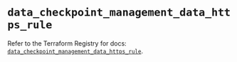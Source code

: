 # `data_checkpoint_management_data_https_rule`

Refer to the Terraform Registry for docs: [`data_checkpoint_management_data_https_rule`](https://registry.terraform.io/providers/checkpointsw/checkpoint/2.11.0/docs/data-sources/management_data_https_rule).
